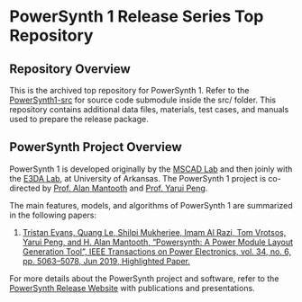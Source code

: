 # PowerSynth 1 Release Series Top Repository
## Repository Overview
This is the archived top repository for PowerSynth 1. Refer to the [PowerSynth1-src](https://github.com/e3da/PowerSynth1-src) for source code submodule inside the src/ folder. 
This repository contains additional data files, materials, test cases, and manuals used to prepare the release package. 
## PowerSynth Project Overview
PowerSynth 1 is developed originally by the [MSCAD Lab](https://mscad.uark.edu/) and then joinly with the [E3DA Lab](https://e3da.csce.uark.edu/), at University of Arkansas. The PowerSynth 1 project is co-directed by [Prof. Alan Mantooth](https://engineering.uark.edu/directory/index/uid/mantooth/name/Alan+Mantooth/) and [Prof. Yarui Peng](https://engineering.uark.edu/directory/index/uid/yrpeng/name/Yarui+Peng/). 

The main features, models, and algorithms of PowerSynth 1 are summarized in the following papers:

1. [Tristan Evans, Quang Le, Shilpi Mukherjee, Imam Al Razi, Tom Vrotsos, Yarui Peng, and H. Alan Mantooth, “Powersynth: A Power Module Layout Generation Tool”, IEEE Transactions on Power Electronics, vol. 34, no. 6, pp. 5063–5078, Jun 2019, Highlighted Paper.](https://ieeexplore.ieee.org/document/8466047)

For more details about the PowerSynth project and software, refer to the [PowerSynth Release Website](https://e3da.csce.uark.edu/release/PowerSynth/) with publications and presentations.
